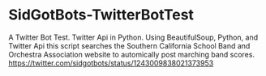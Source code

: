 # SidGotBots-TwitterBotTest
A Twitter Bot Test. Twitter Api in Python.
Using BeautifulSoup, Python, and Twitter Api this script searches the Southern California School Band and Orchestra Association website to automically post marching band scores.
https://twitter.com/sidgotbots/status/1243009838021373953
